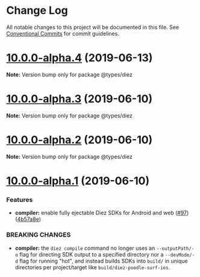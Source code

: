 # Change Log

All notable changes to this project will be documented in this file.
See [Conventional Commits](https://conventionalcommits.org) for commit guidelines.

# [10.0.0-alpha.4](https://github.com/diez/diez/compare/v10.0.0-alpha.3...v10.0.0-alpha.4) (2019-06-13)

**Note:** Version bump only for package @types/diez





# [10.0.0-alpha.3](https://github.com/diez/diez/compare/v10.0.0-alpha.2...v10.0.0-alpha.3) (2019-06-10)

**Note:** Version bump only for package @types/diez





# [10.0.0-alpha.2](https://github.com/diez/diez/compare/v10.0.0-alpha.1...v10.0.0-alpha.2) (2019-06-10)

**Note:** Version bump only for package @types/diez





# [10.0.0-alpha.1](https://github.com/diez/diez/compare/v10.0.0-alpha.0...v10.0.0-alpha.1) (2019-06-10)


### Features

* **compiler:** enable fully ejectable Diez SDKs for Android and web ([#97](https://github.com/diez/diez/issues/97)) ([4b57a8e](https://github.com/diez/diez/commit/4b57a8e))


### BREAKING CHANGES

* **compiler:** the `diez compile` command no longer uses an `--outputPath/-o` flag for directing SDK output to a specified directory nor a `--devMode/-d` flag for running "hot", and instead builds SDKs into `build/` in unique directories per project/target like `build/diez-poodle-surf-ios`.
